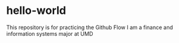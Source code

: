 # hello-world
This repository is for practicing the Github Flow
I am a finance and information systems major at UMD
